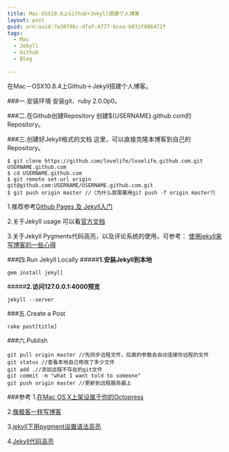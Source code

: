 ```yaml
---
title: Mac-OSX10.8上Github+Jekyll搭建个人博客
layout: post
guid: urn:uuid:7a30786c-dfa7-4777-bcea-b931f966472f
tags:
  - Mac 
  - Jekyll 
  - Github 
  - Blog
 
---
```




在Mac－OSX10.8.4上Github＋Jekyll搭建个人博客。

###一.安装环境
安装git、ruby 2.0.0p0。

###二.在Github创建Repository
创建${USERNAME}.github.com的Repository。

###三.创建好Jekyll格式的文档
这里，可以直接克隆本博客到自己的Repository。

	$ git clone https://github.com/lovelife/lovelife.github.com.git USERNAME.github.com
	$ cd USERNAME.github.com
	$ git remote set-url origin git@github.com:USERNAME/USERNAME.github.com.git
	$ git push origin master //（为什么我需要用git push -f origin master?）

1.推荐参考[Github Pages 及 Jekyll入门](http://www.ruanyifeng.com/blog/2012/08/blogging_with_jekyll.html)

2.关于Jekyll usage 可以看[官方文档](https://github.com/mojombo/jekyll/wiki/usage)

3.关于Jekyll Pygments代码高亮，以及评论系统的使用，可参考：
[使用jekyll来写博客的一些心得](http://webfrogs.me/2012/12/20/use-jekyll/)


###四.Run Jekyll Locally
#####**1.安装Jekyll到本地**

	gem install jekyll
#####**2.访问127.0.0.1:4000预览**

	jekyll --server		
###五.Create a Post 

	rake post[title]

###六.Publish
	
	git pull origin master //先同步远程文件，后面的参数会自动连接你远程的文件
	git status //查看本地自己修改了多少文件
	git add .//添加远程不存在的git文件
	git commit -m "what I want told to someone"
	git push origin master //更新到远程服务器上
		
###参考
1.[在Mac OS X上架设属于你的Octopress](http://blog.martianz.cn/article/2012-01-25-set-up-octopress)

2.[像极客一样写博客](http://zyzhang.github.com/blog/2012/08/29/blogging-like-a-geek/)

3.[jekyll下用pygment设置语法高亮](http://endle.gitcafe.com/2013/01/20/jekyllpygment/)

4.[Jekyll代码高亮](http://youngflying.com/2012/09/05/jekyll-code-highlight/)




